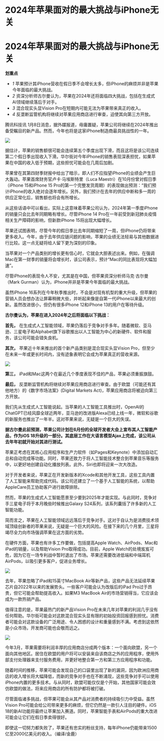 # 2024年苹果面对的最大挑战与iPhone无关

# 2024年苹果面对的最大挑战与iPhone无关

**划重点**

  * _1_ 苹果预计其iPhone营收在假日季不会增长太多，但iPhone的麻烦并非是苹果今年面临的最大挑战。
  * _2_ 资深分析师古尔曼认为，苹果在2024年还将面临四大挑战，包括在生成式AI领域继续落后于对手。
  * _3_ 混合现实头显Vision Pro在短期内可能无法为苹果带来真正的收入。
  * _4_ 反垄断监管机构将继续对苹果应用商店进行审查，迫使其向第三方开放。

腾讯科技讯 1月8日消息，据外媒报道，毋庸置疑，苹果公司将继续在2024年推出备受瞩目的新产品。然而，今年也将是这家iPhone制造商最具挑战性的一年。

![](https://inews.gtimg.com/om_bt/O4Psn6xQWfz8pycxPYYU9JDh9L1ZhO1DLPIWIbtZw181kAA/1000)

据估计，苹果的销售额很可能会连续第五个季度出现下滑，而且这将是该公司连续第二个假日季出现收入下滑。华尔街对今年iPhone的销售表现深表担忧，如果苹果在中国的收入低于预期，这些担忧可能会在几周后加剧。

苹果曾在其第四财季财报中给出了暗示，即人们不应指望iPhone的业绩会产生巨大轰动。苹果首席财务官卢卡·马埃斯特里（Luca
Maestri）在10月份曾对假日季（iPhone 15和iPhone 15
Pro的第一个完整发货周期）的表现做出预测：“我们预计iPhone的收入绝对会逐年增长。另外，我们预计在去年的供应中断和多一周的供应正常化后，销售额也将会有所增长。

从这些话语中可以看出，实际上这意味着苹果公司认为，2024年第一季度iPhone的销量只会比去年同期略有增长。尽管iPhone 14
Pro在一年前受到新冠肺炎疫情相关生产障碍的影响，但新款iPhone 15将出现大幅增长。

苹果还试图表明，尽管今年的假日季比去年同期缩短了一周，但iPhone仍将带来更多收入。今年，由于去年供应链问题的影响，苹果的业绩无法轻易与其他数据进行比较。这一点无疑将给人留下更为深刻的印象。

当苹果对一个产品类别的增长更有信心时，它就会大胆表述出来。例如，在强调Mac在第一财季的销量将会增长时，该公司表示，预计“Mac的同比表现将大幅加速”。

尽管iPhone的表现令人不安，尤其是在中国，但苹果资深分析师马克·古尔曼（Mark Gurman）认为，iPhone并非是苹果今年面临的最大挑战。

虽然iPhone
16系列在今年秋季推出时，不会是对现有机型的重大升级，但苹果的营销人员会想办法让屏幕稍微大些，并听起来像是自第一代iPhone以来最大的创新。虽然改进很小，但仍有很多iPhone
12和iPhone 13的用户在等待升级。

**古尔曼认为，苹果在进入2024年之后将面临以下挑战：**

**首先，**
在生成式人工智能领域，苹果仍落后于竞争对手多年。随着微软、亚马逊、三星电子和Alphabet旗下谷歌推出以人工智能为中心的新硬件、软件和服务，该公司可能会错失良机。

**其次，** 苹果近十年来推出的首个新产品类别是混合现实头显Vision Pro，但至少在未来一年或更长时间内，没有迹象表明它会成为苹果真正的营收来源。

![](https://inews.gtimg.com/om_bt/O8_udxdq6ASrOuUcoSAAg0tXghRODPo0Ddndt4fC1gctQAA/1000)

**第三，** iPad和Mac这两个在最近几个季度表现不佳的产品，苹果必须重振旗鼓。

**最后，** 反垄断监管机构将继续对苹果应用商店进行审查。由于欧盟（可能还有其他地方）的《数字市场法案》(Digital Markets
Act)，苹果应用商店将被迫向第三方开放。

我们先从生成式人工智能说起。当苹果的人工智能工具推出时，OpenAI的ChatGPT已经风靡全球近两年，亚马逊的改进版Alexa已经上线一年，微软和谷歌的新服务也推出了一年半。这对苹果来说，无疑是一个巨大的失误。

**据古尔曼此前预测，苹果公司计划在6月份的全球开发者大会上宣布其人工智能产品，作为iOS
18升级的一部分。其底层工作在大语言模型Ajax上完成，该公司从去年年初就开始对其进行测试。**

苹果正考虑在其核心应用程序和生产力软件（如Pages和Keynote）中添加自动汇总和自动完成等功能。同时，苹果还致力于将人工智能技术整合到苹果音乐等服务中，以更好地创建自动化播放列表。此外，Siri也即将迎来一次大改造。

对于开发者来说，苹果正在开发新版本的Xcode和其他开发工具，这些工具内置了人工智能来帮助完成代码。该公司还建立了一个基于人工智能的系统，以帮助AppleCare员工协助客户进行故障排除。

然而，苹果的生成式人工智能愿景至少要到2025年才能实现。与此同时，竞争对手三星电子将于本月晚些时候推出Galaxy
S24系列，该系列囊括了许多新的人工智能功能。

简而言之，苹果在人工智能领域远远落后于竞争对手。这对于自认为是消费技术领域顶级创新者的苹果来说，无疑是一个巨大的风险。在接下来的几个月里，三星将竭尽全力向市场强调苹果在这方面的劣势。

在硬件方面，苹果也有许多工作要做，包括提高Apple Watch、AirPods、Mac和iPad的销量，以及帮助Vision
Pro取得成功。目前，Apple
Watch的处境岌岌可危，因为它在一场专利战中暂时退出了市场。苹果还需要改进低端和中端耳机AirPods，以吸引更多客户，促进业务增长。

![](https://inews.gtimg.com/om_bt/OhWPXByKDVxLZLXbBauegwgBMuKcfIdm3vx6vRI5X0N7oAA/1000)

去年，苹果忽略了iPad和15英寸MacBook Air等新产品，这些产品无法延续苹果芯片自2022年以来的发展势头。一些客户可能会认为改版后的iPad
Pro过于昂贵，但它可能会帮助提高收入。如果M3 MacBook Air的市场营销得当，它应该会成为一款热销产品。

值得注意的是，苹果最热门的新产品Vision
Pro在未来几年对苹果的利润几乎没有任何帮助。华尔街可能会对这款混合现实头显有限的初始投资回报感到担忧。消费者可能会对这款设备的广泛用途、令人困惑的设计和重量感到不满。考虑到这依然是小众市场，开发商可能也会敬而远之。

![](https://inews.gtimg.com/om_bt/OXCG3AUEn0ENVTaL6Nbrp1K7qwBSw3sSBwPhHSgjr1_UsAA/1000)

今年3月，苹果需要将利润丰厚的应用商店分成两个版本：一个面向欧盟，另一个面向其他地区。居住在欧盟的用户将可以安装来自该商店之外的应用程序，使用外部支付处理器来支付服务费用，并更好地整合第一方和第三方应用程序和功能。

随着时间的推移，苹果可能会发现自己的口袋里出现了新的漏洞，因为欧洲应用商店的收入增长将大幅降低，而新的竞争对手也在不断涌现，这些竞争对手可以使用iPhone内置的更多技术。与从同时，欧盟可能仅仅是个开始，其他国家可能会效仿欧盟的做法，将来应用商店的所有防护都将被打破。

尽管面临诸多挑战，但苹果可能会从其产品对消费者的持续吸引力中受益。虽然Vision Pro可能会给公司带来更多的麻烦，但它仍然是一款引人注目的硬件。iOS
18的新AI功能将最终让苹果加入赛道。同时，苹果智能手表和AirPods的重大改进可能会让它们在假日季卖得很好。

即使这一切努力都失败了，苹果还有忠实的粉丝支持，每年iPhone仍能带来1500亿至2000亿美元的收入。（编译/金鹿）

